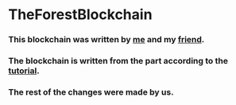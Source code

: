 # TheForestBlockchain

### This blockchain was written by [me](https://github.com/flamybane) and my [friend](https://github.com/riddledwithknife).

### The blockchain is written from the part according to the [tutorial](https://www.youtube.com/playlist?list=PLJbE2Yu2zumC5QE39TQHBLYJDB2gfFE5Q).

### The rest of the changes were made by us.